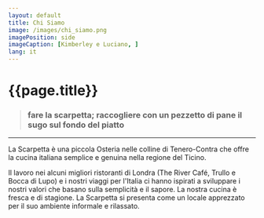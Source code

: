 ```yaml
---
layout: default
title: Chi Siamo
image: /images/chi_siamo.png
imagePosition: side
imageCaption: [Kimberley e Luciano, ]
lang: it
---
```


{{page.title}}
==============
 
> ### **fare la scarpetta;** raccogliere con un pezzetto di pane il sugo sul fondo del piatto 


***

La Scarpetta è una piccola Osteria nelle colline di Tenero-Contra che offre la cucina italiana semplice e genuina nella regione del Ticino.  

Il lavoro nei alcuni migliori ristoranti di Londra (The River Café, Trullo e Bocca di Lupo) e i nostri viaggi per l'Italia ci hanno ispirati a sviluppare i nostri valori che basano sulla semplicità e il sapore. La nostra cucina è fresca e di stagione. La Scarpetta si presenta come un locale apprezzato per il suo ambiente informale e rilassato.  



